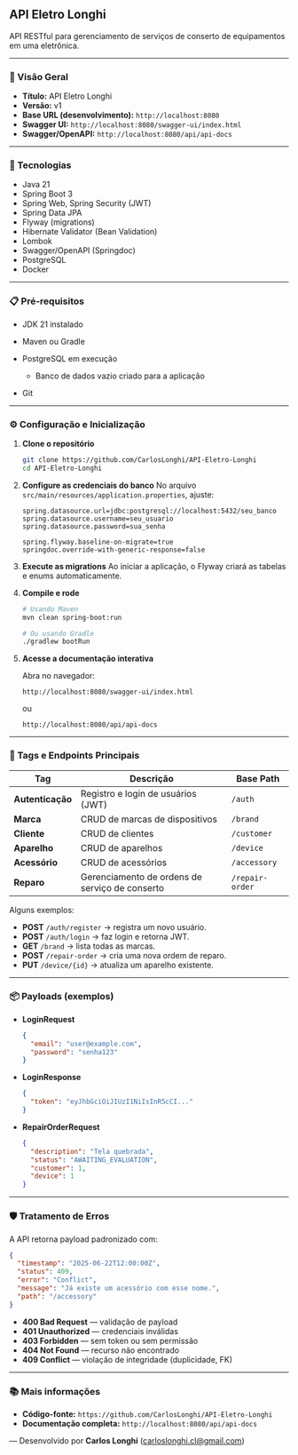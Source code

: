 ## API Eletro Longhi

API RESTful para gerenciamento de serviços de conserto de equipamentos em uma eletrônica.

---

### 📖 Visão Geral

* **Título:** API Eletro Longhi
* **Versão:** v1
* **Base URL (desenvolvimento):** `http://localhost:8080`
* **Swagger UI:** `http://localhost:8080/swagger-ui/index.html`
* **Swagger/OpenAPI:** `http://localhost:8080/api/api-docs`

---

### 🚀 Tecnologias

* Java 21
* Spring Boot 3
* Spring Web, Spring Security (JWT)
* Spring Data JPA
* Flyway (migrations)
* Hibernate Validator (Bean Validation)
* Lombok
* Swagger/OpenAPI (Springdoc)
* PostgreSQL
* Docker

---

### 📋 Pré-requisitos

* JDK 21 instalado
* Maven ou Gradle
* PostgreSQL em execução

    * Banco de dados vazio criado para a aplicação
* Git

---

### ⚙️ Configuração e Inicialização

1. **Clone o repositório**

   ```bash
   git clone https://github.com/CarlosLonghi/API-Eletro-Longhi
   cd API-Eletro-Longhi
   ```

2. **Configure as credenciais do banco**
   No arquivo `src/main/resources/application.properties`, ajuste:

   ```properties
   spring.datasource.url=jdbc:postgresql://localhost:5432/seu_banco
   spring.datasource.username=seu_usuario
   spring.datasource.password=sua_senha

   spring.flyway.baseline-on-migrate=true
   springdoc.override-with-generic-response=false
   ```

3. **Execute as migrations**
   Ao iniciar a aplicação, o Flyway criará as tabelas e enums automaticamente.

4. **Compile e rode**

   ```bash
   # Usando Maven
   mvn clean spring-boot:run

   # Ou usando Gradle
   ./gradlew bootRun
   ```

5. **Acesse a documentação interativa**

   Abra no navegador:

    ```
   http://localhost:8080/swagger-ui/index.html
   ```
    ou
   ```
   http://localhost:8080/api/api-docs
   ```

---

### 🔖 Tags e Endpoints Principais

| Tag              | Descrição                                      | Base Path       |
| ---------------- | ---------------------------------------------- | --------------- |
| **Autenticação** | Registro e login de usuários (JWT)             | `/auth`         |
| **Marca**        | CRUD de marcas de dispositivos                 | `/brand`        |
| **Cliente**      | CRUD de clientes                               | `/customer`     |
| **Aparelho**     | CRUD de aparelhos                              | `/device`       |
| **Acessório**    | CRUD de acessórios                             | `/accessory`    |
| **Reparo**       | Gerenciamento de ordens de serviço de conserto | `/repair-order` |

Alguns exemplos:

* **POST** `/auth/register` → registra um novo usuário.
* **POST** `/auth/login` → faz login e retorna JWT.
* **GET** `/brand` → lista todas as marcas.
* **POST** `/repair-order` → cria uma nova ordem de reparo.
* **PUT** `/device/{id}` → atualiza um aparelho existente.

---

### 📦 Payloads (exemplos)

* **LoginRequest**

  ```json
  {
    "email": "user@example.com",
    "password": "senha123"
  }
  ```

* **LoginResponse**

  ```json
  {
    "token": "eyJhbGciOiJIUzI1NiIsInR5cCI..."
  }
  ```

* **RepairOrderRequest**

  ```json
  {
    "description": "Tela quebrada",
    "status": "AWAITING_EVALUATION",
    "customer": 1,
    "device": 1
  }
  ```

---

### 🛡️ Tratamento de Erros

A API retorna payload padronizado com:

```json
{
  "timestamp": "2025-06-22T12:00:00Z",
  "status": 409,
  "error": "Conflict",
  "message": "Já existe um acessório com esse nome.",
  "path": "/accessory"
}
```

* **400 Bad Request** — validação de payload
* **401 Unauthorized** — credenciais inválidas
* **403 Forbidden** — sem token ou sem permissão
* **404 Not Found** — recurso não encontrado
* **409 Conflict** — violação de integridade (duplicidade, FK)

---

### 📚 Mais informações

* **Código-fonte:** `https://github.com/CarlosLonghi/API-Eletro-Longhi`
* **Documentação completa:** `http://localhost:8080/api/api-docs`

—
Desenvolvido por **Carlos Longhi** ([carloslonghi.cl@gmail.com](mailto:carloslonghi.cl@gmail.com))
